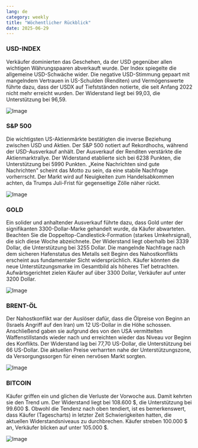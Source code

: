 ```yaml
---
lang: de
category: weekly
title: "Wöchentlicher Rückblick"
date: 2025-06-29
---
```


### USD-INDEX

Verkäufer dominierten das Geschehen, da der USD gegenüber allen wichtigen Währungspaaren abverkauft wurde. Der Index spiegelte die allgemeine USD-Schwäche wider. Die negative USD-Stimmung gepaart mit mangelndem Vertrauen in US-Schulden (Renditen) und Vermögenswerte führte dazu, dass der USDX auf Tiefstständen notierte, die seit Anfang 2022 nicht mehr erreicht wurden. Der Widerstand liegt bei 99,03, die Unterstützung bei 96,59.

![Image](https://markleighedu.github.io/img/Jun-2025/29-Jun-2025/usdindex.jpg)

### S&P 500

Die wichtigsten US-Aktienmärkte bestätigten die inverse Beziehung zwischen USD und Aktien. Der S&P 500 notiert auf Rekordhochs, während der USD-Ausverkauf anhält. Der Ausverkauf der Renditen verstärkte die Aktienmarktrallye. Der Widerstand etablierte sich bei 6238 Punkten, die Unterstützung bei 5990 Punkten. „Keine Nachrichten sind gute Nachrichten" scheint das Motto zu sein, da eine stabile Nachfrage vorherrscht. Der Markt wird auf Neuigkeiten zum Handelsabkommen achten, da Trumps Juli-Frist für gegenseitige Zölle näher rückt.

![Image](https://markleighedu.github.io/img/Jun-2025/29-Jun-2025/sp500.jpg)

### GOLD

Ein solider und anhaltender Ausverkauf führte dazu, dass Gold unter der signifikanten 3300-Dollar-Marke gehandelt wurde, da Käufer abwarteten. Beachten Sie die Doppeltop-Candlestick-Formation (starkes Umkehrsignal), die sich diese Woche abzeichnete. Der Widerstand liegt oberhalb bei 3339 Dollar, die Unterstützung bei 3255 Dollar. Die mangelnde Nachfrage nach dem sicheren Hafenstatus des Metalls seit Beginn des Nahostkonflikts erscheint aus fundamentaler Sicht widersprüchlich. Käufer könnten die neue Unterstützungsmarke im Gesamtbild als höheres Tief betrachten. Aufwärtsgerichtet zielen Käufer auf über 3300 Dollar, Verkäufer auf unter 3200 Dollar.

![Image](https://markleighedu.github.io/img/Jun-2025/29-Jun-2025/gold.jpg)

### BRENT-ÖL

Der Nahostkonflikt war der Auslöser dafür, dass die Ölpreise von Beginn an (Israels Angriff auf den Iran) um 12 US-Dollar in die Höhe schossen. Anschließend gaben sie aufgrund des von den USA vermittelten Waffenstillstands wieder nach und erreichten wieder das Niveau vor Beginn des Konflikts. Der Widerstand lag bei 77,70 US-Dollar, die Unterstützung bei 66 US-Dollar. Die aktuellen Preise verharrten nahe der Unterstützungszone, da Versorgungssorgen für einen nervösen Markt sorgten.

![Image](https://markleighedu.github.io/img/Jun-2025/29-Jun-2025/brentoil.jpg)

### BITCOIN

Käufer griffen ein und glichen die Verluste der Vorwoche aus. Damit kehrten sie den Trend um. Der Widerstand liegt bei 108.600 $, die Unterstützung bei 99.600 $. Obwohl die Tendenz nach oben tendiert, ist es bemerkenswert, dass Käufer (Tagescharts) in letzter Zeit Schwierigkeiten hatten, die aktuellen Widerstandsniveaus zu durchbrechen. Käufer streben 100.000 $ an, Verkäufer blicken auf unter 105.000 $.

![Image](https://markleighedu.github.io/img/Jun-2025/29-Jun-2025/bitcoin.jpg)

